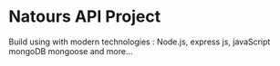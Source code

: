 # Natours API Project
Build using with modern technologies : Node.js, express js, javaScript mongoDB mongoose and more...